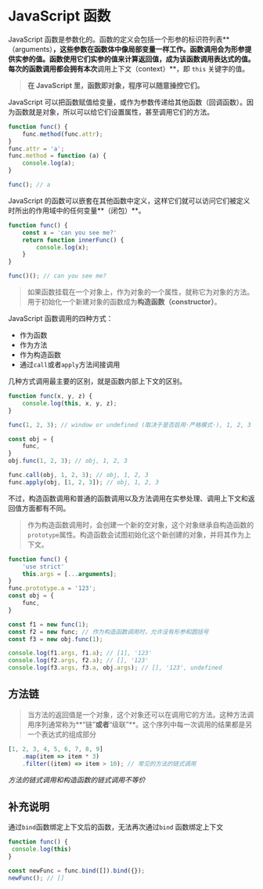 # JavaScript 函数

JavaScript 函数是参数化的。函数的定义会包括一个形参的标识符列表**（arguments）**，这些参数在函数体中像局部变量一样工作。函数调用会为形参提供实参的值。函数使用它们实参的值来计算返回值，成为该函数调用表达式的值。每次的函数调用都会拥有本次**调用上下文（context）**，即 `this` 关键字的值。

> **在 JavaScript 里，函数即对象，程序可以随意操控它们。**

JavaScript 可以把函数赋值给变量，或作为参数传递给其他函数（回调函数）。因为函数就是对象，所以可以给它们设置属性，甚至调用它们的方法。

```js
function func() {
    func.method(func.attr);
}
func.attr = 'a';
func.method = function (a) {
    console.log(a);
}

func(); // a
```

JavaScript 的函数可以嵌套在其他函数中定义，这样它们就可以访问它们被定义时所出的作用域中的任何变量**（闭包）**。

```js
function func() {
    const x = 'can you see me?'
    return function innerFunc() {
        console.log(x);
    }
}

func()(); // can you see me?
```

> 如果函数挂载在一个对象上，作为对象的一个属性，就称它为对象的方法。用于初始化一个新建对象的函数成为**构造函数（constructor）**。

JavaScript 函数调用的四种方式：

* 作为函数
* 作为方法
* 作为构造函数
* 通过`call`或者`apply`方法间接调用

几种方式调用最主要的区别，就是函数内部上下文的区别。

```js
function func(x, y, z) {
    console.log(this, x, y, z);
}

func(1, 2, 3); // window or undefined (取决于是否启用·严格模式·), 1, 2, 3

const obj = {
    func,
}
obj.func(1, 2, 3); // obj, 1, 2, 3

func.call(obj, 1, 2, 3); // obj, 1, 2, 3
func.apply(obj, [1, 2, 3]); // obj, 1, 2, 3
```

不过，构造函数调用和普通的函数调用以及方法调用在实参处理、调用上下文和返回值方面都有不同。

> 作为构造函数调用时，会创建一个新的空对象，这个对象继承自构造函数的`prototype`属性。构造函数会试图初始化这个新创建的对象，并将其作为上下文。

```js
function func() {
    'use strict'
    this.args = [...arguments];
}
func.prototype.a = '123';
const obj = {
    func,
}

const f1 = new func(1);
const f2 = new func; // 作为构造函数调用时，允许没有形参和圆括号
const f3 = new obj.func(1);

console.log(f1.args, f1.a); // [1], '123'
console.log(f2.args, f2.a); // [], '123'
console.log(f3.args, f3.a, obj.args); // [], '123', undefined
```

## 方法链

> 当方法的返回值是一个对象，这个对象还可以在调用它的方法。这种方法调用序列通常称为**“链”**或者**“级联”**。这个序列中每一次调用的结果都是另一个表达式的组成部分

```js
[1, 2, 3, 4, 5, 6, 7, 8, 9]
    .map(item => item * 3)
    .filter((item) => item > 10); // 常见的方法的链式调用
```

_方法的链式调用和构造函数的链式调用不等价_



## 补充说明

通过`bind`函数绑定上下文后的函数，无法再次通过`bind` 函数绑定上下文

```js
function func() {
 console.log(this)
}

const newFunc = func.bind([]).bind({});
newFunc(); // []
```




